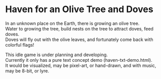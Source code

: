 # Haven for an Olive Tree and Doves

In an unknown place on the Earth, there is growing an olive tree.  
Water to growing the tree, build nests on the tree​ to attract doves, feed doves.  
Doves will fly out with the olive leaves, and fortunately come back with colorful flags!  

This idle game is under planning and developing.  
Currently it only has a pure text concept demo (haven-txt-demo.html).  
It would be visualized, may be pixel-art, or hand-drawn, and with music, may be 8-bit, or lyre.  
